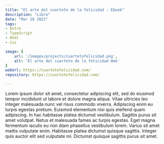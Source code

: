 ```yaml
---
title: "El arte del cuarteto de la felicidad : Ebook"
description: "Libro"
date: "Mar 18 2022"
tags:
- Astro
- TypeScript
- Html
- Css

image: {
    url: '/images/projects/cuartetofelicidad.png',
    alt: 'El arte del cuarteto de la felicidad Web'
}
webUrl: https://cuartetofelicidad.com/
repository: https://cuartetofelicidad.com/

---
```


Lorem ipsum dolor sit amet, consectetur adipiscing elit, sed do eiusmod tempor incididunt ut labore et dolore magna aliqua. Vitae ultricies leo integer malesuada nunc vel risus commodo viverra. Adipiscing enim eu turpis egestas pretium. Euismod elementum nisi quis eleifend quam adipiscing. In hac habitasse platea dictumst vestibulum. Sagittis purus sit amet volutpat. Netus et malesuada fames ac turpis egestas. Eget magna fermentum iaculis eu non diam phasellus vestibulum lorem. Varius sit amet mattis vulputate enim. Habitasse platea dictumst quisque sagittis. Integer quis auctor elit sed vulputate mi. Dictumst quisque sagittis purus sit amet.
